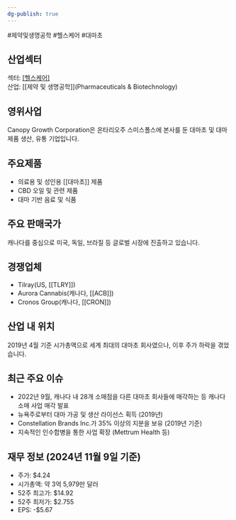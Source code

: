 ```yaml
---
dg-publish: true
---
```

#제약및생명공학 #헬스케어 #대마초 

## 산업섹터

섹터: [[헬스케어]](Healthcare)  
산업: [[제약 및 생명공학]](Pharmaceuticals & Biotechnology)

## 영위사업

Canopy Growth Corporation은 온타리오주 스미스폴스에 본사를 둔 대마초 및 대마 제품 생산, 유통 기업입니다.

## 주요제품

- 의료용 및 성인용 [[대마초]] 제품
- CBD 오일 및 관련 제품
- 대마 기반 음료 및 식품

## 주요 판매국가

캐나다를 중심으로 미국, 독일, 브라질 등 글로벌 시장에 진출하고 있습니다.

## 경쟁업체

- Tilray(US, [[TLRY]])
- Aurora Cannabis(캐나다, [[ACB]])
- Cronos Group(캐나다, [[CRON]])

## 산업 내 위치

2019년 4월 기준 시가총액으로 세계 최대의 대마초 회사였으나, 이후 주가 하락을 겪었습니다.

## 최근 주요 이슈

- 2022년 9월, 캐나다 내 28개 소매점을 다른 대마초 회사들에 매각하는 등 캐나다 소매 사업 매각 발표
- 뉴욕주로부터 대마 가공 및 생산 라이선스 획득 (2019년)
- Constellation Brands Inc.가 35% 이상의 지분을 보유 (2019년 기준)
- 지속적인 인수합병을 통한 사업 확장 (Mettrum Health 등)

## 재무 정보 (2024년 11월 9일 기준)

- 주가: $4.24
- 시가총액: 약 3억 5,979만 달러
- 52주 최고가: $14.92
- 52주 최저가: $2.755
- EPS: -$5.67